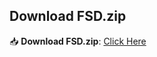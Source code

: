 ## Download FSD.zip  
📥 **Download FSD.zip**: [Click Here](https://mega.nz/folder/tAg0RL5B#Ffpjlf25rS5CNKPu-XjUZA)

